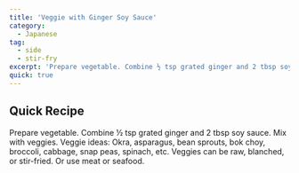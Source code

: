 ```yaml
---
title: 'Veggie with Ginger Soy Sauce'
category:
  - Japanese
tag:
  - side
  - stir-fry
excerpt: 'Prepare vegetable. Combine ½ tsp grated ginger and 2 tbsp soy sauce. Mix with veggies. Veggie ideas: Okra, asparagus, bean sprouts, bok choy, broccoli, cabbage, snap peas, spinach, etc. Veggies can be raw, blanched, or stir-fried. Or use meat or seafood.'
quick: true
---
```


## Quick Recipe

Prepare vegetable. Combine ½ tsp grated ginger and 2 tbsp soy sauce. Mix with veggies. Veggie ideas: Okra, asparagus, bean sprouts, bok choy, broccoli, cabbage, snap peas, spinach, etc. Veggies can be raw, blanched, or stir-fried. Or use meat or seafood.
